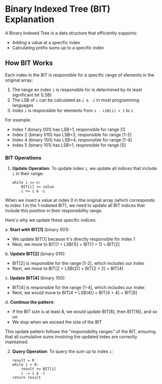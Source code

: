 # Binary Indexed Tree (BIT) Explanation

A Binary Indexed Tree is a data structure that efficiently supports:
- Adding a value at a specific index
- Calculating prefix sums up to a specific index
## How BIT Works

Each index in the BIT is responsible for a specific range of elements in the original array:

1. The range an index `i` is responsible for is determined by its least significant bit (LSB)
2. The LSB of `i` can be calculated as `i & -i` in most programming languages
3. Index `i` is responsible for elements from `i - LSB(i) + 1` to `i`

For example:
- Index 1 (binary 001) has LSB=1, responsible for range [1]
- Index 2 (binary 010) has LSB=2, responsible for range [1-2]
- Index 4 (binary 100) has LSB=4, responsible for range [1-4]
- Index 5 (binary 101) has LSB=1, responsible for range [5]

### BIT Operations

1. **Update Operation**: To update index `i`, we update all indices that include `i` in their range:

   ```
   while i <= n:
       BIT[i] += value
       i += i & -i
   ```
When we insert a value at index 0 in the original array (which corresponds to index 1 in the 1-indexed BIT), we need to update all BIT indices that include this position in their responsibility range.

Here's why we update these specific indices:

a. **Start with BIT[1]** (binary 001):
   - We update BIT[1] because it's directly responsible for index 1
   - Next, we move to BIT[1 + LSB(1)] = BIT[1 + 1] = BIT[2]

b. **Update BIT[2]** (binary 010):
   - BIT[2] is responsible for the range [1-2], which includes our index
   - Next, we move to BIT[2 + LSB(2)] = BIT[2 + 2] = BIT[4]

c. **Update BIT[4]** (binary 100):
   - BIT[4] is responsible for the range [1-4], which includes our index
   - Next, we would move to BIT[4 + LSB(4)] = BIT[4 + 4] = BIT[8]

d. **Continue the pattern**:
   - If the BIT size is at least 8, we would update BIT[8], then BIT[16], and so on
   - We stop when we exceed the size of the BIT

This update pattern follows the "responsibility ranges" of the BIT, ensuring that all cumulative sums involving the updated index are correctly maintained.

2. **Query Operation**: To query the sum up to index `i`:

   ```
   result = 0
   while i > 0:
       result += BIT[i]
       i -= i & -i
   return result
   ```
